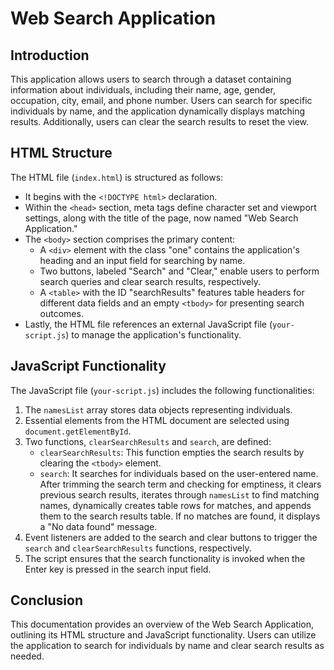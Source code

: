 # Web Search Application

## Introduction
This application allows users to search through a dataset containing information about individuals, including their name, age, gender, occupation, city, email, and phone number. Users can search for specific individuals by name, and the application dynamically displays matching results. Additionally, users can clear the search results to reset the view.

## HTML Structure
The HTML file (`index.html`) is structured as follows:
- It begins with the `<!DOCTYPE html>` declaration.
- Within the `<head>` section, meta tags define character set and viewport settings, along with the title of the page, now named "Web Search Application."
- The `<body>` section comprises the primary content:
  - A `<div>` element with the class "one" contains the application's heading and an input field for searching by name.
  - Two buttons, labeled "Search" and "Clear," enable users to perform search queries and clear search results, respectively.
  - A `<table>` with the ID "searchResults" features table headers for different data fields and an empty `<tbody>` for presenting search outcomes.
- Lastly, the HTML file references an external JavaScript file (`your-script.js`) to manage the application's functionality.

## JavaScript Functionality
The JavaScript file (`your-script.js`) includes the following functionalities:
1. The `namesList` array stores data objects representing individuals.
2. Essential elements from the HTML document are selected using `document.getElementById`.
3. Two functions, `clearSearchResults` and `search`, are defined:
   - `clearSearchResults`: This function empties the search results by clearing the `<tbody>` element.
   - `search`: It searches for individuals based on the user-entered name. After trimming the search term and checking for emptiness, it clears previous search results, iterates through `namesList` to find matching names, dynamically creates table rows for matches, and appends them to the search results table. If no matches are found, it displays a "No data found" message.
4. Event listeners are added to the search and clear buttons to trigger the `search` and `clearSearchResults` functions, respectively.
5. The script ensures that the search functionality is invoked when the Enter key is pressed in the search input field.

## Conclusion
This documentation provides an overview of the Web Search Application, outlining its HTML structure and JavaScript functionality. Users can utilize the application to search for individuals by name and clear search results as needed.

